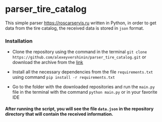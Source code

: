 # parser_tire_catalog
This simple parser https://roscarservis.ru written in Python, in order to get data from the tire catalog, the received data is stored in `json` format.

### Installation

* Clone the repository using the command in the terminal `git clone https://github.com/alexeyvershinin/parser_tire_catalog.git` or download the archive from the [link](https://github.com/alexeyvershinin/parser_tire_catalog/archive/refs/heads/master.zip)

* Install all the necessary dependencies from the file `requirements.txt` using command `pip install -r requirements.txt`

* Go to the folder with the downloaded repositories and run the `main.py` file in the terminal with the command `python main.py` or in your favorite IDE

#### After running the script, you will see the file `data.json` in the repository directory that will contain the received information.
